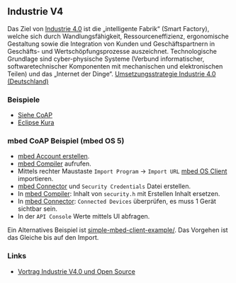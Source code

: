 Industrie V4
------------


Das Ziel von [Industrie 4.0](http://de.wikipedia.org/wiki/Industrie_4.0) ist die „intelligente Fabrik“ (Smart Factory), welche sich durch Wandlungsfähigkeit, Ressourceneffizienz, ergonomische Gestaltung sowie die Integration von Kunden und Geschäftspartnern in Geschäfts- und Wertschöpfungsprozesse auszeichnet. Technologische Grundlage sind cyber-physische Systeme (Verbund informatischer, softwaretechnischer Komponenten mit mechanischen und elektronischen Teilen) und das „Internet der Dinge“. [Umsetzungsstrategie Industrie 4.0 (Deutschland)](http://www.plattform-i40.de/I40/Navigation/DE/Plattform/Ergebnisse/ergebnisse.html)

### Beispiele

* [Siehe CoAP](../coap/)
* [Eclipse Kura](http://www.eclipse.org/kura/)

### mbed CoAP Beispiel (mbed OS 5)

* [mbed Account erstellen](https://os.mbed.com/).
* [mbed Compiler](https://os.mbed.com/compiler/) aufrufen.
* Mittels rechter Maustaste `Import Program` -> `Import URL` [mbed OS Client](https://github.com/ARMmbed/mbed-os-example-client/) importieren.
* [mbed Connector](https://connector.mbed.com/) und `Security Credentials` Datei erstellen. 
* In [mbed Compiler](https://os.mbed.com/compiler/): Inhalt von `security.h` mit Erstellen Inhalt ersetzen.
* In [mbed Connector](https://connector.mbed.com/): `Connected Devices` überprüfen, es muss 1 Gerät sichtbar sein.
* In der `API Console` Werte mittels UI abfragen.  

Ein Alternatives Beispiel ist [simple-mbed-client-example/](https://os.mbed.com/teams/sandbox/code/simple-mbed-client-example/). Das Vorgehen ist das Gleiche bis auf den Import.

### Links

* [Vortrag Industrie V4.0 und Open Source](http://www.hightechzentrum.ch/images/seiteninhalte/veranstaltungen/2016/normen_standards/Hightech_Zentrum_Aargau_Normen_Standards_CHopen_Bernet.pdf)